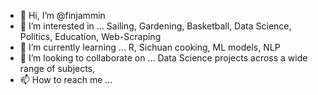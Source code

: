 - 👋 Hi, I’m @finjammin
- 👀 I’m interested in ... Sailing, Gardening, Basketball, Data Science, Politics, Education, Web-Scraping
- 🌱 I’m currently learning ...  R, Sichuan cooking, ML models, NLP
- 💞️ I’m looking to collaborate on ... Data Science projects across a wide range of subjects, 
- 📫 How to reach me ...

<!---
finjammin/finjammin is a ✨ special ✨ repository because its `README.md` (this file) appears on your GitHub profile.
You can click the Preview link to take a look at your changes.
--->
